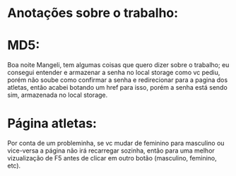# Anotações sobre o trabalho:
# MD5:
Boa noite Mangeli, tem algumas coisas que quero dizer sobre o trabalho; eu consegui entender e armazenar a senha no local storage como vc pediu, porém não soube como confirmar a senha e redirecionar para a pagina dos atletas, então acabei botando um href para isso, porém a senha está sendo sim, armazenada no local storage.
# Página atletas:
Por conta de um probleminha, se vc mudar de feminino para masculino ou vice-versa a página não irá recarregar sozinha, então para uma melhor vizualização de F5 antes de clicar em outro botão (masculino, feminino, etc).
